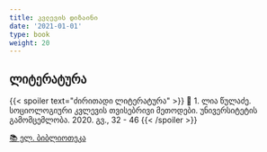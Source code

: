 ```yaml
---
title: კვლევის დიზაინი
date: '2021-01-01'
type: book
weight: 20
---
```



## ლიტერატურა

{{< spoiler text="ძირითადი ლიტერატურა" >}}
📘 1.	ლია წულაძე. სოციოლოგიური კვლევის თვისებრივი მეთოდები. უნივერსიტეტის გამომცემლობა. 2020. გვ., 32 - 46
{{< /spoiler >}}

[📚 ელ. ბიბლიოთეკა](https://drive.google.com/drive/folders/14XCctw4mjJ4SWiFpQpUqQ6suK9XfqpS8?usp=sharing)
